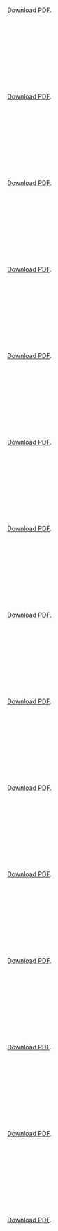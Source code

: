 <!-- https://stackoverflow.com/a/39793125 -->

<object data="/Thistle - LMC Manual TE Chapter 1.pdf" type="application/pdf" width="700px" height="700px">
    <embed src="Thistle - LMC Manual TE Chapter 1.pdf">
        <p><a href="">Download PDF</a>.</p>
    </embed>
</object>

<object data="/Thistle - LMC Manual TE Chapter 2.pdf" type="application/pdf" width="700px" height="700px">
    <embed src="Thistle - LMC Manual TE Chapter 2.pdf">
        <p><a href="">Download PDF</a>.</p>
    </embed>
</object>

<object data="/Thistle - LMC Manual TE Chapter 3.pdf" type="application/pdf" width="700px" height="700px">
    <embed src="Thistle - LMC Manual TE Chapter 3.pdf">
        <p><a href="">Download PDF</a>.</p>
    </embed>
</object>

<object data="/Thistle - LMC Manual TE Chapter 4.pdf" type="application/pdf" width="700px" height="700px">
    <embed src="Thistle - LMC Manual TE Chapter 4.pdf">
        <p><a href="">Download PDF</a>.</p>
    </embed>
</object>

<object data="/Thistle - LMC Manual TE Chapter 5.pdf" type="application/pdf" width="700px" height="700px">
    <embed src="Thistle - LMC Manual TE Chapter 5.pdf">
        <p><a href="">Download PDF</a>.</p>
    </embed>
</object>

<object data="/Thistle - LMC Manual TE Chapter 6.pdf" type="application/pdf" width="700px" height="700px">
    <embed src="Thistle - LMC Manual TE Chapter 6.pdf">
        <p><a href="">Download PDF</a>.</p>
    </embed>
</object>

<object data="/Thistle - LMC Manual TE Chapter 7.pdf" type="application/pdf" width="700px" height="700px">
    <embed src="Thistle - LMC Manual TE Chapter 7.pdf">
        <p><a href="">Download PDF</a>.</p>
    </embed>
</object>

<object data="/Thistle - LMC Manual TE Chapter 8.pdf" type="application/pdf" width="700px" height="700px">
    <embed src="Thistle - LMC Manual TE Chapter 8.pdf">
        <p><a href="">Download PDF</a>.</p>
    </embed>
</object>

<object data="/Thistle - LMC Manual TE Chapter 9.pdf" type="application/pdf" width="700px" height="700px">
    <embed src="Thistle - LMC Manual TE Chapter 9.pdf">
        <p><a href="">Download PDF</a>.</p>
    </embed>
</object>

<object data="/Thistle - LMC Manual TE Chapter 10.pdf" type="application/pdf" width="700px" height="700px">
    <embed src="Thistle - LMC Manual TE Chapter 10.pdf">
        <p><a href="">Download PDF</a>.</p>
    </embed>
</object>

<object data="/Thistle - LMC Manual TE Chapter 11.pdf" type="application/pdf" width="700px" height="700px">
    <embed src="Thistle - LMC Manual TE Chapter 12.pdf">
        <p><a href="">Download PDF</a>.</p>
    </embed>
</object>

<object data="/Thistle - LMC Manual TE Chapter 12.pdf" type="application/pdf" width="700px" height="700px">
    <embed src="Thistle - LMC Manual TE Chapter 13.pdf">
        <p><a href="">Download PDF</a>.</p>
    </embed>
</object>

<object data="/Thistle - LMC Manual TE Chapter 13.pdf" type="application/pdf" width="700px" height="700px">
    <embed src="Thistle - LMC Manual TE Chapter 13.pdf">
        <p><a href="">Download PDF</a>.</p>
    </embed>
</object>

<object data="/Thistle - LMC Manual TE Chapter 14.pdf" type="application/pdf" width="700px" height="700px">
    <embed src="Thistle - LMC Manual TE Chapter 14.pdf">
        <p><a href="">Download PDF</a>.</p>
    </embed>
</object>

<object data="/Thistle - LMC Manual TE Chapter 15.pdf" type="application/pdf" width="700px" height="700px">
    <embed src="Thistle - LMC Manual TE Chapter 15.pdf">
        <p><a href="">Download PDF</a>.</p>
    </embed>
</object>
